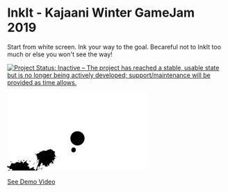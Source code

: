 # InkIt - Kajaani Winter GameJam 2019
Start from white screen. Ink your way to the goal. Becareful not to InkIt too much or else you won't see the way!

[![Project Status: Inactive – The project has reached a stable, usable state but is no longer being actively developed; support/maintenance will be provided as time allows.](https://www.repostatus.org/badges/latest/inactive.svg)](https://www.repostatus.org/#inactive)

[![InkIt Demo Video](inkit-screenshot.gif)](https://www.youtube.com/watch?v=wR9P_eidf2w)

[See Demo Video](https://www.youtube.com/watch?v=wR9P_eidf2w)
